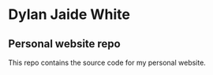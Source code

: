 # Dylan Jaide White
## Personal website repo

This repo contains the source code for my personal website.